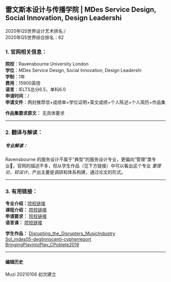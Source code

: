 ## 雷文斯本设计与传播学院 | MDes Service Design, Social Innovation, Design Leadershi

2020年QS世界设计艺术排名:/  
2020年QS世界综合排名：62  

### 1. 官网相关信息：

**院校**：Ravensbourne University London  
**学位**：MDes Service Design, Social Innovation, Design Leadershi  
**学制**：1年  
**费用**：15900英镑  
**语言**：IELTS总分6.5，单科6.0  
**申请时间**：/  
**申请文件**：两封推荐信+成绩单+学位证明+英文成绩+个人陈述+个人简历+作品集  

**作品集要求原文：** 无具体要求  

---

### 2. 翻译与解读：

##### 专业解读：
Ravensbourne 的服务设计不属于“典型”的服务设计专业，更偏向“管理”类专业，官网的描述不多，但从学生作品（见下方链接）中可以看出这个专业 _重理论_，_轻设计_，产出主要是调研和体系构建，通过论文的形式。


---


### 3. 有用链接：

**专业介绍：**[院校链接](https://www.ravensbourne.ac.uk/study-here/postgraduate/mdes-service-design-innovation/)  
**课程介绍：** [院校链接](https://www.ravensbourne.ac.uk/study-here/postgraduate/mdes-service-design-innovation/)  
**申请要求：** [院校链接](https://www.ravensbourne.ac.uk/study-here/international/)  
**语言课：** [院校链接](https://www.ravensbourne.ac.uk/study-here/international/pre-sessional-english-language-courses/)

**学生作品：** [Disrupting_the_Disrupters_MusicIndustry](https://www.ravensbourne.ac.uk/asset-bucket/prod/2020-10/Disrupting_the_Disrupters_MusicIndustry.pdf)  
[Sol_mdes05-deglinnocenti-cypherreport](https://www.ravensbourne.ac.uk/asset-bucket/prod/2020-10/CYPHERCODERS.pdf)  
[BringingPlayintoPlay_CPoblete2019](https://www.ravensbourne.ac.uk/asset-bucket/prod/2020-10/BringingPlayintoPlay_CPoblete2019%20copy.pdf)

---


#### 编辑历史
Muzi 20210106 初次建立
